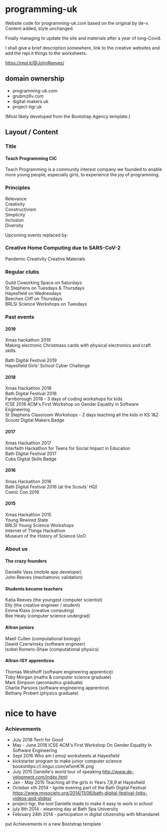 # programming-uk
Website code for programming-uk.com based on the original by de-v. Content added, style unchanged.

Finally managing to update the site and materials after a year of long-Covid.

I shall give a brief description somewhere, link to the creative websites and add the repl.it things to the worksheets.

https://repl.it/@JohnReeves/


## domain ownership
* programming-uk.com   
* grubmz6v.com   
* digital-makers.uk   
* project-tigr.uk   

(Most likely developed from the Bootstrap Agency template.)

## Layout / Content

### Title
#### Teach Programming CIC   
Teach Programming is a community interest company we founded to enable more young people, especially girls, to experience the joy of programming.   

### Principles
Relevance   
Creativity   
Constructivism   
Simplicity   
Inclusion   
Diversity   

Upcoming events replaced by:

### Creative Home Computing due to SARS-CoV-2

Pandemic Creativity
Creative Materials

### Regular clubs

Guild Coworking Space on Saturdays   
St Stephens on Tuesdays & Thursdays   
Hayesfield on Wednesdays   
Beechen Cliff on Thursdays   
BRLSI Science Workshops on Tuesdays   

### Past events

#### 2019

Xmas hackathon 2019   
Making electronic Christmass cards with physical electronics and craft skills.   

Bath Digital Festival 2019   
Hayesfield Girls' School Cyber Challenge   

#### 2018

Xmas Hackathon 2018   
Bath Digital Festival 2018   
Farnborough 2018 - 3 days of coding workshops for kids   
ICSE 2018 ACM's First Workshop on Gender Equality in Software Engineering   
St Stephens Classroom Workshops - 2 days teaching all the kids in KS 1&2   
Scouts Digital Makers Badge   

#### 2017

Xmas Hackathon 2017   
Interfaith Hackathon for Teens for Social Impact in Education   
Bath Digital Festival 2017   
Cubs Digital Skills Badge   

#### 2016

Xmas Hackathon 2016   
Bath Digital Festival 2016 (at the Scouts' HQ)   
Comic Con 2016   

#### 2015

Xmas Hackathon 2015   
Young Rewired State   
BRLSI Young Science Workshops   
Internet of Things Hackathon   
Museum of the History of Science UoO   


### About us

#### The crazy founders
Danielle Vass (mobile app developer)   
John Reeves (mechatronic validation)   

#### Students become teachers
Katia Reeves (the youngest computer scientist)   
Elly (the creative engineer / student)  
Emma Klass (creative computing)  
Bee Healy (computer science undergrad)   

#### Altran juniors
Maell Cullen (computational biology)   
Dawid Czerwinsky (software engineer)   
Isobel Romero-Shaw (computational physics)   

#### Altran-ISY apprentices
Thomas Westhoff (software engineering apprentice)   
Toby Morgan (maths & computer science graduate)   
Mark Simpson (aeronautics graduate)   
Charlie Parsons (software engineering apprentice)   
Bethany Probert (physics graduate)   

# nice to have

### Achievements

* July 2018 Tech for Good  
* May - June 2018 ICSE ACM's First Workshop On Gender Equality In Software Engineering   
* Sept 2016 Who am I emoji worksheets at Hayesfield  
* kickstarter program to make junior computer science bookshttps://i.imgur.com/wfxmK1K.png    
* July 2015 Danielle's world tour of speaking http://www.de-velopment.com/index.html  
* Jan - May 2015 Teaching all the girls in Years 7,8,9 at Hayesfield  
* October xth 2014 - Ignite evening part of the Bath Digital Festival https://www.mysociety.org/2014/11/06/bath-digital-festival-links-videos-and-slides/  
* project-tigr, the tool Danielle made to make it easy to work in school   
* july 8th 2014 - elearning day at Bath Spa University  
* February 24th 2014 - participation in digital citizenship with Mirandanet  

put Achievements in a new Bootstrap template    
